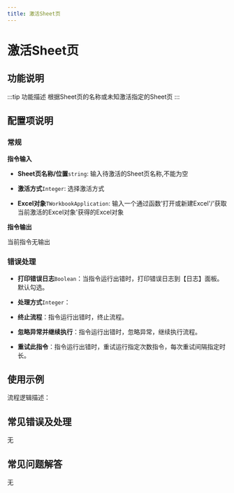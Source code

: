 ```yaml
---
title: 激活Sheet页
---
```


# 激活Sheet页

## 功能说明

:::tip 功能描述
根据Sheet页的名称或未知激活指定的Sheet页
:::

## 配置项说明

### 常规

**指令输入**

- **Sheet页名称/位置**`string`: 输入待激活的Sheet页名称,不能为空

- **激活方式**`Integer`: 选择激活方式

- **Excel对象**`TWorkbookApplication`: 输入一个通过函数'打开或新建Excel'/'获取当前激活的Excel对象'获得的Excel对象


**指令输出**

当前指令无输出

### 错误处理

- **打印错误日志**`Boolean`：当指令运行出错时，打印错误日志到【日志】面板。默认勾选。

- **处理方式**`Integer`：

 - **终止流程**：指令运行出错时，终止流程。

 - **忽略异常并继续执行**：指令运行出错时，忽略异常，继续执行流程。

 - **重试此指令**：指令运行出错时，重试运行指定次数指令，每次重试间隔指定时长。

## 使用示例

流程逻辑描述：

## 常见错误及处理

无

## 常见问题解答

无

